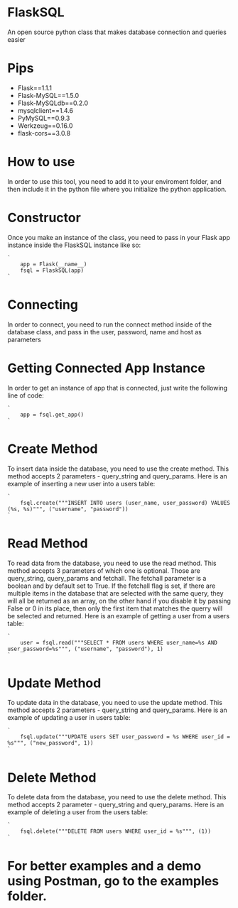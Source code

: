 # FlaskSQL
An open source python class that makes database connection and queries easier

# Pips
 - Flask==1.1.1
 - Flask-MySQL==1.5.0
 - Flask-MySQLdb==0.2.0
 - mysqlclient==1.4.6
 - PyMySQL==0.9.3
 - Werkzeug==0.16.0
 - flask-cors==3.0.8

# How to use
In order to use this tool, you need to add it to your enviroment folder, and then include it in the python file where you initialize the python application.

# Constructor
Once you make an instance of the class, you need to pass in your Flask app instance inside the FlaskSQL instance like so:

    `
        app = Flask(__name__)
        fsql = FlaskSQL(app)
    `

# Connecting
In order to connect, you need to run the connect method inside of the database class, and pass in the user, password, name and host as parameters

# Getting Connected App Instance
In order to get an instance of app that is connected, just write the following line of code:

    `
        app = fsql.get_app()
    `

# Create Method
To insert data inside the database, you need to use the create method. This method accepts 2 parameters - query_string and query_params. Here is an example of inserting a new user into a users table:

    `
        fsql.create("""INSERT INTO users (user_name, user_password) VALUES (%s, %s)""", ("username", "password"))
    `

# Read Method
To read data from the database, you need to use the read method. This method accepts 3 parameters of which one is optional. Those are query_string, query_params and fetchall. The fetchall parameter is a boolean and by default set to True. If the fetchall flag is set, if there are multiple items in the database that are selected with the same query, they will all be returned as an array, on the other hand if you disable it by passing False or 0 in its place, then only the first item that matches the querry will be selected and returned. Here is an example of getting a user from a users table:


    `
        user = fsql.read("""SELECT * FROM users WHERE user_name=%s AND user_password=%s""", ("username", "password"), 1)
    `

# Update Method
To update data in the database, you need to use the update method. This method accepts 2 parameters - query_string and query_params. Here is an example of updating a user in users table:

    `
        fsql.update("""UPDATE users SET user_password = %s WHERE user_id = %s""", ("new_password", 1))
    `

# Delete Method
To delete data from the database, you need to use the delete method. This method accepts 2 parameter - query_string and query_params. Here is an example of deleting a user from the users table:

    `
        fsql.delete("""DELETE FROM users WHERE user_id = %s""", (1))
    `

# For better examples and a demo using Postman, go to the examples folder.
